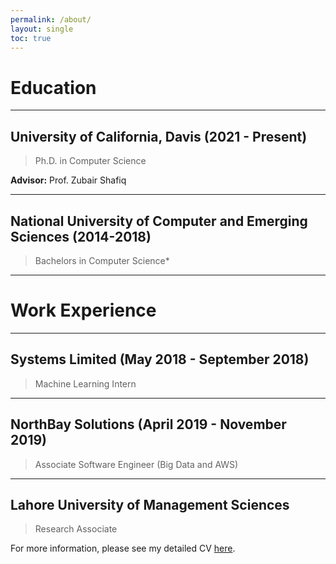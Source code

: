 ```yaml
---
permalink: /about/
layout: single
toc: true
---
```

# Education

---
## **University of California, Davis (2021 - Present)**
>Ph.D. in Computer Science

**Advisor:** Prof. Zubair Shafiq

---

## **National University of Computer and Emerging Sciences (2014-2018)**
>Bachelors in Computer Science*

---
# Work Experience

---
## **Systems Limited (May 2018 - September 2018)**
>Machine Learning Intern

---
## **NorthBay Solutions** (April 2019 - November 2019)
>Associate Software Engineer (Big Data and AWS)

---
## **Lahore University of Management Sciences**
>Research Associate

For more information, please see my detailed CV [here](../assets/docs/CV.pdf).